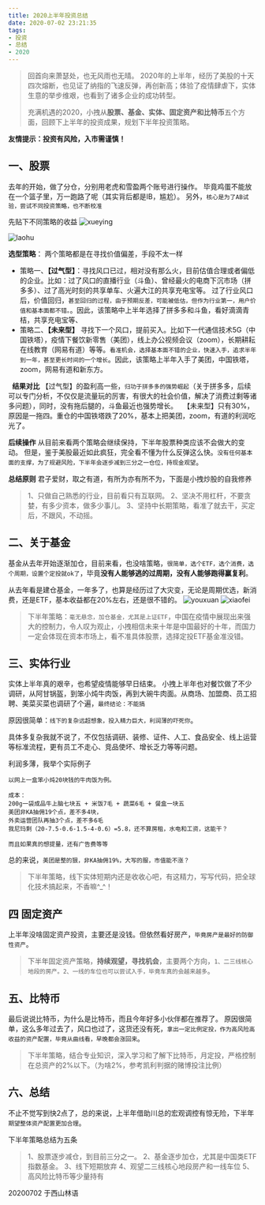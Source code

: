 ```yaml
---
title: 2020上半年投资总结
date: 2020-07-02 23:21:35
tags: 
- 投资
- 总结
- 2020
---
```


> 回首向来萧瑟处，也无风雨也无晴。
> 2020年的上半年，经历了美股的十天四次熔断，也见证了纳指的飞速反弹，再创新高；体验了疫情肆虐下，实体生意的举步维艰，也看到了诸多企业的成功转型。
> 
> 充满机遇的2020，小拽从**股票、基金、实体、固定资产和比特币**五个方面，回顾下上半年的投资成果，规划下半年投资策略。


**友情提示：投资有风险，入市需谨慎！**

## 一、股票 
去年的开始，做了分仓，分别用老虎和雪盈两个账号进行操作。
毕竟鸡蛋不能放在一个篮子里，万一跑路了呢（其实背后都是IB，尴尬）。 
另外，`核心是为了AB试验，尝试不同投资策略，也不断校准`

先贴下不同策略的收益 
![xueying](https://gitee.com/grubbych/image/raw/master/uPic/%202020_07_03UnhvUW%20.png)

![laohu](https://gitee.com/grubbych/image/raw/master/uPic/%202020_07_03NNQIuh%20.png)

**选型策略**： 两个策略都是在寻找价值偏差，手段不太一样 
- 策略一、**【过气型】**：寻找风口已过，相对没有那么火，目前估值合理或者偏低的企业。比如：过了风口的直播行业（斗鱼）、曾经最火的电商下沉市场（拼多多）、过了高光时刻的共享单车、火遍大江的共享充电宝等。
过了行业风口后，价值回归，`甚至回归的过程，由于预期反差，可能被低估，但作为行业第一，用户价值和基本面都不错。`。因此，该策略中上半年选择了拼多多和斗鱼，看好滴滴青桔，共享充电宝等、 
- 策略二、**【未来型】** 寻找下一个风口，提前买入。比如下一代通信技术5G（中国铁塔），疫情下餐饮新零售（美团），线上办公视频会议（zoom），长期耕耘在线教育（网易有道）等等。`看准机会，选择基本面不错的企业，快速入手，追求半年到一年，甚至更长时间的一个增长`。因此，该策略上半年入手了美团，中国铁塔，zoom，网易有道和新东方。

&nbsp; 
**结果对比** 
【过气型】的盈利高一些，`归功于拼多多的强势崛起`（关于拼多多，后续可以专门分析，不仅仅是流量玩的厉害，有很大的社会价值，解决了消费过剩等诸多问题），同时，没有拖后腿的，斗鱼最近也强势增长。 
&nbsp; 
【未来型】只有30%，原因是一拖四。重仓的中国铁塔跌了20%，基本上把美团，zoom，有道的利润吃光了。 
&nbsp; 

**后续操作** 
从目前来看两个策略会继续保持，下半年股票种类应该不会做大的变动。 
但是，鉴于美股最近如此疯狂，完全看不懂为什么反弹这么快。`没有任何基本面的支撑，为了规避风险，下半年会逐步减到三分之一仓位，持现金观望`。 
&nbsp; 

**总结原则**
君子爱财，取之有道，有所为亦有所不为，下面是小拽炒股的自我修养 
> 1、只做自己熟悉的行业，目前看只有互联网。
> 2、坚决不用杠杆，不要贪婪，有多少资本，做多少事儿。 
> 3、坚持中长期策略，看准了就去干，买定后，不跟风，不动摇。
 
## 二、关于基金 
基金从去年开始逐渐加仓，目前来看，也没啥策略，`很简单，选个ETF，选个消费，选个周期，设置个定投就ok了`，毕竟**没有人能够逃的过周期，没有人能够跑得赢复利**。

从去年看是建仓基金，一年多了，也算是经历过了大灾变，无论是周期优选，新消费，还是ETF，基本收益都在20%左右，还是很不错的。
![youxuan](https://gitee.com/grubbych/image/raw/master/uPic/%202020_07_03NziSsx%20.png)
![xiaofei](https://gitee.com/grubbych/image/raw/master/uPic/%202020_07_03r3RxnU%20.png)

> 下半年策略：`毫无悬念，加仓基金，尤其是上证ETF`，中国在疫情中展现出来强大的控制力，令人叹为观止，小拽相信未来十年是中国最好的十年，而国力一定会体现在资本市场上，看不准具体股票，选择定投ETF基金准没错。 

## 三、实体行业 
实体上半年真的艰辛，也希望疫情能够早日结束。
小拽上半年也对餐饮做了不少调研，从阿甘锅盔，到笨小炖牛肉饭，再到大碗牛肉面。从商场、加盟商、员工招聘、美菜买菜也调研了个遍，`最终结论：不能搞` 

原因很简单：`线下的复杂远超想象，投入精力巨大，利润薄的吓死你`。 

具体多复杂我就不说了，不仅包括调研、装修、证件、人工、食品安全、线上运营等标准流程，更有员工不走心、竞品使坏、增长乏力等等问题。

利润多薄，我举个实际例子 
``` 
以网上一盒笨小炖20块钱的牛肉饭为例。

成本：
200g一袋成品牛上脑七块五 + 米饭7毛 + 蔬菜6毛 + 餐盒一块五
美团非KA抽佣19个点，差不多4块，
外卖运营团队再抽3个点，差不多6毛 
我尼玛剩（20-7.5-0.6-1.5-4-0.6）=5.8，还不算房租，水电和工资，这能干？

而且如果真的想提量，还有广告费等等
``` 
总的来说，`美团是整的狠，非KA抽佣19%，大写的服，市值能不涨？` 
>下半年策略，线下实体短期内还是收收心吧，有这精力，写写代码，把全球化技术搞起来，不香嘛^_^！ 

## 四 固定资产 
上半年没啥固定资产投资，主要还是没钱。但依然看好房产，`毕竟房产是最好的防御性资产`。 
> 下半年固定资产策略，**持续观望，寻找机会**，主要两个方向，`1、二三线核心地段的房产。2、一线的车位也可以尝试入手，毕竟车真的会越来越多`。 

## 五、比特币 
最后说说比特币，为什么是比特币，而且今年好多小伙伴都在推荐了。 
原因很简单，这么多年过去了，风口也过了，这货还没有死，`拿出一定比例定投，作为高风险高收益的资产配置，毕竟从曲线看，早晚都会涨回来`。

> 下半年策略，结合专业知识，深入学习和了解下比特币，月定投，严格控制在总资产的2%以下。（为啥2%，参考凯利判据的赌博投注比例） 

## 六、总结 
不止不觉写到快2点了，总的来说，上半年借助川总的宏观调控有惊无险，下半年`期望整体资产配置更加合理`。

下半年策略总结为五条 
> 1、股票逐步减仓，到目前三分之一。 
2、基金逐步加仓，尤其是中国类ETF指数基金。 
3、线下短期放弃 
4、观望二三线核心地段房产和一线车位 
5、高风险比特币等少量持有 


20200702 于西山林语 
